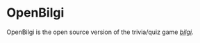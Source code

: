 # OpenBilgi

OpenBilgi is the open source version of the trivia/quiz game [*bilgi*](https://play.google.com/store/apps/details?id=io.sleepybug.bilgi).
